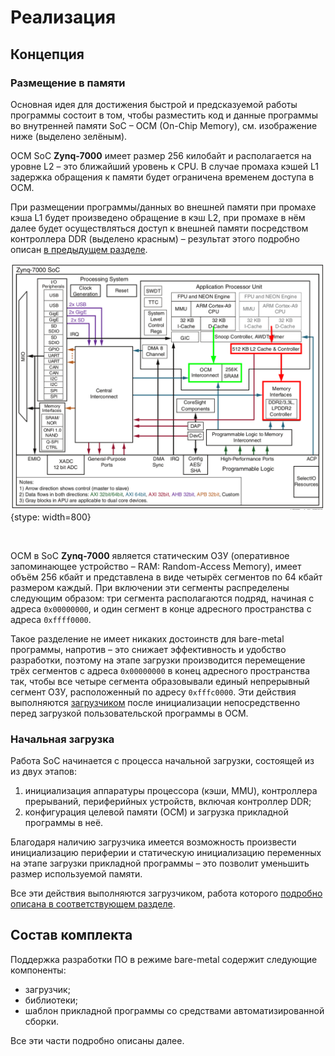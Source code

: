 # Реализация

## Концепция

### Размещение в памяти

Основная идея для достижения быстрой и предсказуемой работы программы состоит в том, чтобы разместить код и данные программы во внутренней памяти SoC&nbsp;– OCM (On-Chip Memory), см. изображение ниже (выделено зелёным).

OCM SoC **Zynq-7000** имеет размер 256 килобайт и располагается на уровне L2&nbsp;– это ближайший уровень к CPU. В случае промаха кэшей L1 задержка обращения к памяти будет ограничена временем доступа в OCM. 

При размещении программы/данных во внешней памяти при промахе кэша L1 будет произведено обращение в кэш L2, при промахе в нём далее будет осуществляться доступ к внешней памяти посредством контроллера DDR (выделено красным)&nbsp;– результат этого подробно описан [в предыдущем разделе](../#benchmarks).

![](img/z7-mem-access.png){stype: width=800}

<br>

ОСМ в SoC **Zynq-7000** является статическим ОЗУ (оперативное запоминающее устройство&nbsp;– RAM:
Random-Access Memory), имеет объём 256 кбайт и представлена в виде четырёх сегментов  по 64 кбайт
размером каждый. При включении эти сегменты распределены следующим образом: три сегмента
располагаются подряд, начиная с адреса `0x00000000`, и один сегмент в конце адресного пространства
с адреса `0xffff0000`.

Такое разделение не имеет никаких достоинств для bare-metal программы, напротив&nbsp;– это снижает эффективность и удобство разработки, поэтому на этапе загрузки производится перемещение трёх сегментов с адреса `0x00000000` в конец адресного пространства так, чтобы все четыре сегмента образовывали единый непрерывный сегмент ОЗУ, расположенный по адресу `0xfffc0000`. Эти действия выполняются [загрузчиком](../loader) после инициализации непосредственно перед загрузкой пользовательской программы в OCM.


### Начальная загрузка

Работа SoC начинается с процесса начальной загрузки, состоящей из из двух этапов:

  1. инициализация аппаратуры процессора (кэши, MMU), контроллера прерываний, периферийных устройств, включая контроллер DDR;
  1. конфигурация целевой памяти (ОСМ) и загрузка прикладной программы в неё.

Благодаря наличию загрузчика имеется возможность произвести инициализацию периферии и статическую инициализацию переменных на этапе загрузки прикладной программы&nbsp;– это позволит уменьшить размер используемой памяти.

Все эти действия выполняются загрузчиком, работа которого [подробно описана в соответствующем разделе](../loader).


## Состав комплекта

Поддержка разработки ПО в режиме bare-metal содержит следующие компоненты:

  * загрузчик;
  * библиотеки;
  * шаблон прикладной программы со средствами автоматизированной сборки.

Все эти части подробно описаны далее.

